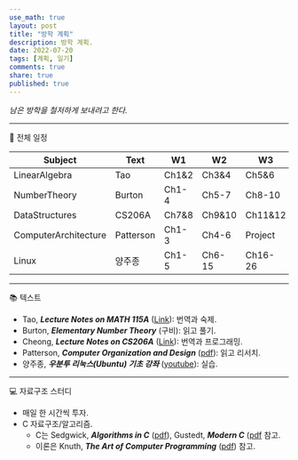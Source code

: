 ```yaml
---
use_math: true
layout: post
title: "방학 계획"
description: 방학 계획.
date: 2022-07-20
tags: [계획, 일기]
comments: true
share: true
published: true
---
```


*남은 방학을 철저하게 보내려고 한다.*

---
:penguin: 전체 일정

|Subject|Text|W1|W2|W3|W4|W5|
|---|---|---|---|---|---|---|
|LinearAlgebra|Tao|Ch1&2|Ch3&4|Ch5&6|Ch7&8|Ch9&10|
|NumberTheory|Burton|Ch1-4|Ch5-7|Ch8-10|Ch11-13|Ch14-16|
|DataStructures|CS206A|Ch7&8|Ch9&10|Ch11&12|Ch13&14|Project|
|ComputerArchitecture|Patterson|Ch1-3|Ch4-6|Project|Project|Project|
|Linux|양주종|Ch1-5|Ch6-15|Ch16-26|Ch27-34|Ch35-42|

---
:books: 텍스트
- Tao, ***Lecture Notes on MATH 115A*** ([Link](https://www.math.ucla.edu/~tao/resource/general/115a.3.02f/)): 번역과 숙제.
- Burton, ***Elementary Number Theory*** (구비): 읽고 풀기.
- Cheong, ***Lecture Notes on CS206A*** ([Link](https://otfried.org/courses/cs206/)): 번역과 프로그래밍.
- Patterson, ***Computer Organization and Design*** ([pdf](https://www.academia.edu/27585711/Computer_Organisation_and_Design_5th_Edition)): 읽고 리서치.
- 양주종, ***우분투 리눅스(Ubuntu) 기초 강좌*** ([youtube](https://www.youtube.com/playlist?list=PLSxm-MRGlRArFAwx-fNkKYC8IlW39Psyq)): 실습.

---

:computer: 자료구조 스터디
- 매일 한 시간씩 투자.
- C 자료구조/알고리즘.
  - C는 Sedgwick, ***Algorithms in C*** ([pdf](https://theswissbay.ch/pdf/Gentoomen%20Library/Algorithms/Algorithms%20in%20C.pdf)), Gustedt, ***Modern C*** ([pdf](https://hal.inria.fr/hal-02383654/file/ModernC.pdf) 참고.
  - 이론은 Knuth, ***The Art of Computer Programming*** ([pdf](https://seriouscomputerist.atariverse.com/media/pdf/book/Art%20of%20Computer%20Programming%20-%20Volume%201%20(Fundamental%20Algorithms).pdf)) 참고.
